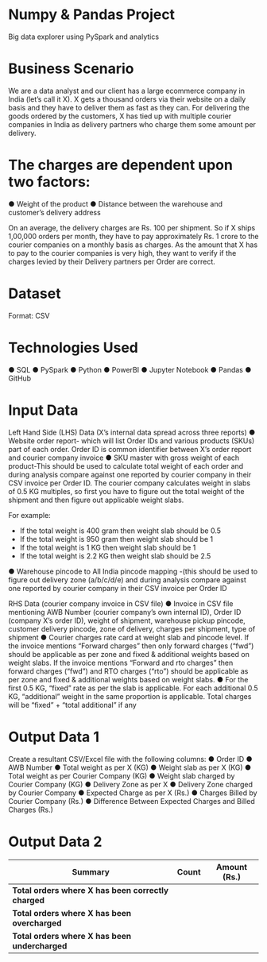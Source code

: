 # Numpy & Pandas Project
Big data explorer using PySpark and analytics
# Business Scenario
We are a data analyst and our client has a large ecommerce company in India (let’s call it X). X gets a thousand orders via their website on a daily basis and they have to deliver them as fast as they can. For delivering the goods ordered by the customers, X has tied up with multiple courier companies in India as delivery partners who charge them some amount per delivery.

# The charges are dependent upon two factors:
●	Weight of the product
●	Distance between the warehouse and customer’s delivery address

On an average, the delivery charges are Rs. 100 per shipment. So if X ships 1,00,000 orders per month, they have to pay approximately Rs. 1 crore to the courier companies on a monthly basis as charges. As the amount that X has to pay to the courier companies is very high, they want to verify if the charges levied by their Delivery partners per Order are correct.

# Dataset
Format: CSV

# Technologies Used
● SQL
● PySpark
● Python
● PowerBI
● Jupyter Notebook
● Pandas
● GitHub

# Input Data
Left Hand Side (LHS) Data (X’s internal data spread across three reports)
●	Website order report- which will list Order IDs and various products (SKUs) part of each order. Order ID is common identifier between X’s order report and courier company invoice
●	SKU master with gross weight of each product-This should be used to calculate total weight of each order and during analysis compare against one reported by courier company in their CSV invoice per Order ID. The courier company calculates weight in slabs of 0.5 KG multiples, so first you have to figure out the total weight of the shipment and then figure out applicable weight slabs.

For example:
-	If the total weight is 400 gram then weight slab should be 0.5
-	If the total weight is 950 gram then weight slab should be 1
-	If the total weight is 1 KG then weight slab should be 1
-	If the total weight is 2.2 KG then weight slab should be 2.5


●	Warehouse pincode to All India pincode mapping -(this should be used to figure out delivery zone (a/b/c/d/e) and during analysis compare against one reported by courier company in their CSV invoice per Order ID

RHS Data (courier company invoice in CSV file)
●	Invoice in CSV file mentioning AWB Number (courier company’s own internal ID), Order ID (company X’s order ID), weight of shipment, warehouse pickup pincode, customer delivery pincode, zone of delivery, charges per shipment, type of shipment
●	Courier charges rate card at weight slab and pincode level. If the invoice mentions “Forward charges” then only forward charges (“fwd”) should be applicable as per zone and fixed & additional weights based on weight slabs. If the invoice mentions “Forward and rto charges” then forward charges (“fwd”) and RTO charges (“rto”) should be applicable as per zone and fixed & additional weights based on weight slabs.
●	For the first 0.5 KG, “fixed” rate as per the slab is applicable. For each additional 0.5 KG, “additional” weight in the same proportion is applicable. Total charges will be “fixed” + “total additional” if any



# Output Data 1
Create a resultant CSV/Excel file with the following columns:
●	Order ID
●	AWB Number
●	Total weight as per X (KG)
●	Weight slab as per X (KG)
●	Total weight as per Courier Company (KG)
●	Weight slab charged by Courier Company (KG)
●	Delivery Zone as per X
●	Delivery Zone charged by Courier Company
●	Expected Charge as per X (Rs.)
●	Charges Billed by Courier Company (Rs.)
●	Difference Between Expected Charges and Billed Charges (Rs.)

# Output Data 2
| Summary                                               | Count     | Amount (Rs.)                   |
|-------------------------------------------------------|-----------|--------------------------------|
| **Total orders where X has been correctly charged**   | <count>   | <total invoice amount>         |
| **Total orders where X has been overcharged**         | <count>   | <total overcharging amount>    |
| **Total orders where X has been undercharged**        | <count>   | <total undercharging amount>   |
